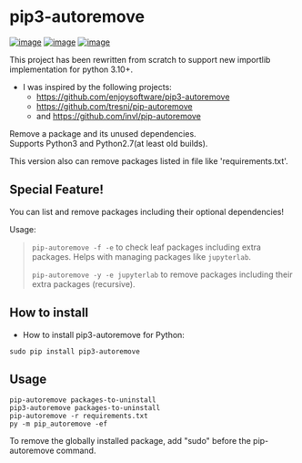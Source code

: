 # pip3-autoremove

[![image](https://img.shields.io/pypi/v/pip3-autoremove.svg)](https://pypi.python.org/pypi/pip3-autoremove/)
[![image](https://img.shields.io/pypi/dm/pip3-autoremove.svg)](https://pypi.python.org/pypi/pip3-autoremove/)
[![image](https://img.shields.io/pypi/l/pip3-autoremove.svg)](https://pypi.python.org/pypi/pip3-autoremove/)

This project has been rewritten from scratch to support new importlib implementation 
for python 3.10+.

* I was inspired by the following projects:
  * https://github.com/enjoysoftware/pip3-autoremove
  * https://github.com/tresni/pip-autoremove
  * and https://github.com/invl/pip-autoremove

Remove a package and its unused dependencies.  
Supports Python3 and Python2.7(at least old builds).

This version also can remove packages listed in file 
like 'requirements.txt'.

## Special Feature!
You can list and remove packages including their optional dependencies!

Usage:
> `pip-autoremove -f -e` to check leaf packages including extra packages.
> Helps with managing packages like `jupyterlab`.
> 
> `pip-autoremove -y -e jupyterlab` to remove packages including their extra packages (recursive).

## How to install
* How to install pip3-autoremove for Python:
```
sudo pip install pip3-autoremove
```


## Usage
```
pip-autoremove packages-to-uninstall
pip3-autoremove packages-to-uninstall
pip-autoremove -r requirements.txt
py -m pip_autoremove -ef
```

To remove the globally installed package, add "sudo" before the pip-autoremove command.
